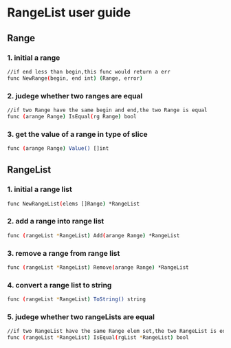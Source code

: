 # RangeList user guide

## Range
### 1. initial a range
```bash
//if end less than begin,this func would return a err
func NewRange(begin, end int) (Range, error)
```

### 2. judege whether two ranges are equal
```bash
//if two Range have the same begin and end,the two Range is equal
func (arange Range) IsEqual(rg Range) bool
```

### 3. get the value of a range in type of slice
```bash
func (arange Range) Value() []int
```

## RangeList
### 1. initial a range list
```bash
func NewRangeList(elems []Range) *RangeList
```

### 2. add a range into range list
```bash
func (rangeList *RangeList) Add(arange Range) *RangeList
```

### 3. remove a range from range list
```bash
func (rangeList *RangeList) Remove(arange Range) *RangeList 
```

### 4. convert a range list to string
```bash
func (rangeList *RangeList) ToString() string
```

### 5. judege whether two rangeLists are equal
```bash
//if two RangeList have the same Range elem set,the two RangeList is equal 
func (rangeList *RangeList) IsEqual(rgList *RangeList) bool
```
